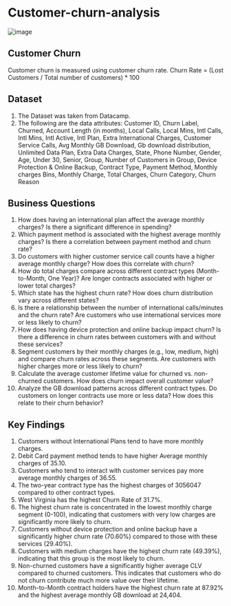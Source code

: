 # Customer-churn-analysis
![image](https://github.com/user-attachments/assets/b61520a3-1f1f-462d-b390-2ca56e66f2c0)

## Customer Churn
Customer churn is measured using customer churn rate. 
Churn  Rate = (Lost Customers / Total number of customers) * 100
## Dataset
1. The Dataset was taken from Datacamp.
2. The following are the data attributes: 
Customer ID, Churn Label, Churned, Account Length (in months), Local Calls, Local Mins, Intl Calls, Intl Mins, Intl Active, Intl Plan, Extra International Charges, Customer Service Calls, Avg Monthly GB Download, Gb download distribution, Unlimited Data Plan, Extra Data Charges, State, Phone Number, Gender, Age, Under 30, Senior, Group, Number of Customers in Group, Device Protection & Online Backup, Contract Type, Payment Method, Monthly charges Bins, Monthly Charge, Total Charges, Churn Category, Churn Reason
## Business Questions
1. How does having an international plan affect the average monthly charges? Is there a significant difference in spending?
2. Which payment method is associated with the highest average monthly charges? Is there a correlation between payment method and churn rate?
3. Do customers with higher customer service call counts have a higher average monthly charge? How does this correlate with churn?
4. How do total charges compare across different contract types (Month-to-Month, One Year)? Are longer contracts associated with higher or lower total charges?
5. Which state has the highest churn rate? How does churn distribution vary across different states?
6. Is there a relationship between the number of international calls/minutes and the churn rate? Are customers who use international services more or less likely to churn?
7. How does having device protection and online backup impact churn? Is there a difference in churn rates between customers with and without these services?
8. Segment customers by their monthly charges (e.g., low, medium, high) and compare churn rates across these segments. Are customers with higher charges more or less likely to churn?
9. Calculate the average customer lifetime value for churned vs. non-churned customers. How does churn impact overall customer value?
10. Analyze the GB download patterns across different contract types. Do customers on longer contracts use more or less data? How does this relate to their churn behavior?
## Key Findings
1. Customers without International Plans tend to have more monthly charges.
2. Debit Card payment method tends to have higher Average monthly charges of 35.10.
3. Customers who tend to interact with customer services pay more average monthly charges of 36.55.
4. The two-year contract type has the highest charges of 3056047 compared to other contract types.
5. West Virginia has the highest Churn Rate of 31.7%.
6. The highest churn rate is concentrated in the lowest monthly charge segment (0-100), indicating that customers with very low charges are significantly more likely to churn.
7. Customers without device protection and online backup have a significantly higher churn rate (70.60%) compared to those with these services (29.40%).
8. Customers with medium charges have the highest churn rate (49.39%), indicating that this group is the most likely to churn.
9. Non-churned customers have a significantly higher average CLV compared to churned customers. This indicates that customers who do not churn contribute much more value over their lifetime.
10. Month-to-Month contract holders have the highest churn rate at 87.92% and the highest average monthly GB download at 24,404.
